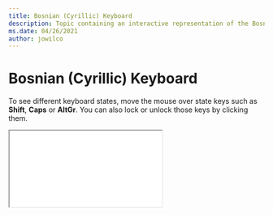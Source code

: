 ```yaml
--- 
title: Bosnian (Cyrillic) Keyboard 
description: Topic containing an interactive representation of the Bosnian (Cyrillic) Keyboard 
ms.date: 04/26/2021 
author: jowilco 
--- 
```

 
# Bosnian (Cyrillic) Keyboard 
 
To see different keyboard states, move the mouse over state keys such as **Shift**, **Caps** or **AltGr**. You can also lock or unlock those keys by clicking them. 
 
<iframe src="kbdbhc.html"></iframe> 
